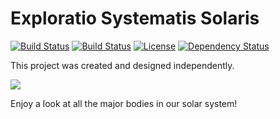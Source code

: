 # Exploratio Systematis Solaris

[![Build Status](https://img.shields.io/github/forks/JustinPaoletta/Exploratio-Systematis-Solaris.svg?style=flat-square)](https://github.com/JustinPaoletta/Exploratio-Systematis-Solaris)
[![Build Status](https://img.shields.io/github/stars/JustinPaoletta/Exploratio-Systematis-Solaris.svg?style=flat-square)](https://github.com/JustinPaoletta/Exploratio-Systematis-Solaris)
[![License](https://img.shields.io/github/license/JustinPaoletta/Exploratio-Systematis-Solaris.svg?style=flat-square)](https://github.com/JustinPaoletta/Exploratio-Systematis-Solaris)
[![Dependency Status](https://img.shields.io/david/JustinPaoletta/Exploratio-Systematis-Solaris.svg?style=flat-square)](https://david-dm.org/JustinPaoletta/Exploratio-Systematis-Solaris)

This project was created and designed independently.

![](solarsystem.gif)

Enjoy a look at all the major bodies in our solar system!
